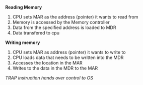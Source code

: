 **Reading Memory**
1. CPU sets MAR as the address (pointer) it wants to read from
2. Memory is accessed by the Memory controller
3. Data from the specified address is loaded to MDR
4. Data transfered to cpu

**Writing memory**
1. CPU sets MAR as address (pointer) it wants to write to
2. CPU loads data that needs to be written into the MDR
3. Accesses the location in the MAR
4. Writes to the data in the MDR to the MAR

*TRAP instruction hands over control to OS*